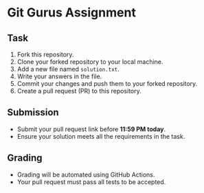 # Git Gurus Assignment

## Task
1. Fork this repository.
2. Clone your forked repository to your local machine.
3. Add a new file named `solution.txt`.
4. Write your answers in the file.
5. Commit your changes and push them to your forked repository.
6. Create a pull request (PR) to this repository.

## Submission
- Submit your pull request link before **11:59 PM today**.
- Ensure your solution meets all the requirements in the task.

## Grading
- Grading will be automated using GitHub Actions.
- Your pull request must pass all tests to be accepted.

